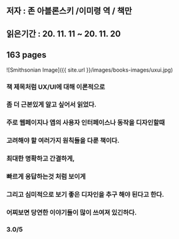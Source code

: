 ## 저자 : 존 아블론스키 /이미령 역 / 책만

## 읽은기간 : 20. 11. 11 ~ 20. 11. 20

## 163 pages

![Smithsonian Image]({{ site.url }}/images/books-images/uxui.jpg)

### 책 제목처럼 UX/UI에 대해 이론적으로

### 좀 더 근본있게 알고 싶어서 읽었다.

### 주로 웹페이지나 앱의 사용자 인터페이스나 동작을 디자인할때

### 고려해야 할 여러가지 원칙들을 다룬 책이다.

### 최대한 명확하고 간결하게,

### 빠르게 응답하는것 처럼 보이게

### 그리고 심미적으로 보기 좋은 디자인을 추구 해야 된다고 한다.

### 어찌보면 당연한 이야기들이 많이 쓰여져 있긴하다.

### 3.0/5

